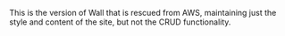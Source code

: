 This is the version of Wall that is rescued from AWS, maintaining just the style and content of the site, but not the CRUD functionality.
